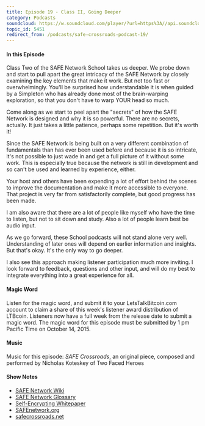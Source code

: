 ```yaml
---
title: Episode 19 - Class II, Going Deeper
category: Podcasts
soundcloud: https://w.soundcloud.com/player/?url=https%3A//api.soundcloud.com/tracks/227266716
topic_id: 5451
redirect_from: /podcasts/safe-crossroads-podcast-19/
---
```


#### In this Episode

Class Two of the SAFE Network School takes us deeper. We probe down and start to pull apart the great intricacy of the SAFE Network by closely examining the key elements that make it work. But not too fast or overwhelmingly. You'll be surprised how understandable it is when guided by a Simpleton who has already done most of the brain-warping exploration, so that you don't have to warp YOUR head so much.

Come along as we start to peel apart the "secrets" of how the SAFE Network is designed and why it is so powerful. There are no secrets, actually. It just takes a little patience, perhaps some repetition. But it's worth it!

Since the SAFE Network is being built on a very different combination of fundamentals than has ever been used before and because it is so intricate, it's not possible to just wade in and get a full picture of it without some work. This is especially true because the network is still in development and so can't be used and learned by experience, either.

Your host and others have been expending a lot of effort behind the scenes to improve the documentation and make it more accessible to everyone. That project is very far from satisfactorily complete, but good progress has been made.

I am also aware that there are a lot of people like myself who have the time to listen, but not to sit down and study. Also a lot of people learn best be audio input.

As we go forward, these School podcasts will not stand alone very well. Understanding of later ones will depend on earlier information and insights. But that's okay. It's the only way to go deeper.

I also see this approach making listener participation much more inviting. I look forward to feedback, questions and other input, and will do my best to integrate everything into a great experience for all.

#### Magic Word

Listen for the magic word, and submit it to your LetsTalkBitcoin.com account to claim a share of this week's listener award distribution of LTBcoin. Listeners now have a full week from the release date to submit a magic word. The magic word for this episode must be submitted by 1 pm Pacific Time on October 14, 2015.

#### Music

Music for this episode: _SAFE Crossroads_, an original piece, composed and performed by Nicholas Koteskey of Two Faced Heroes

#### Show Notes

- [SAFE Network Wiki](https://safenetwork.wiki)
- [SAFE Network Glossary](https://safenetwork.wiki/en/Glossary)
- [Self-Encrypting Whitepaper](http://maidsafe.net/Whitepapers/pdf/SelfEncryptingData.pdf)
- [SAFEnetwork.org](https://safenetwork.org)
- [safecrossroads.net](http://safecrossroads.net)

